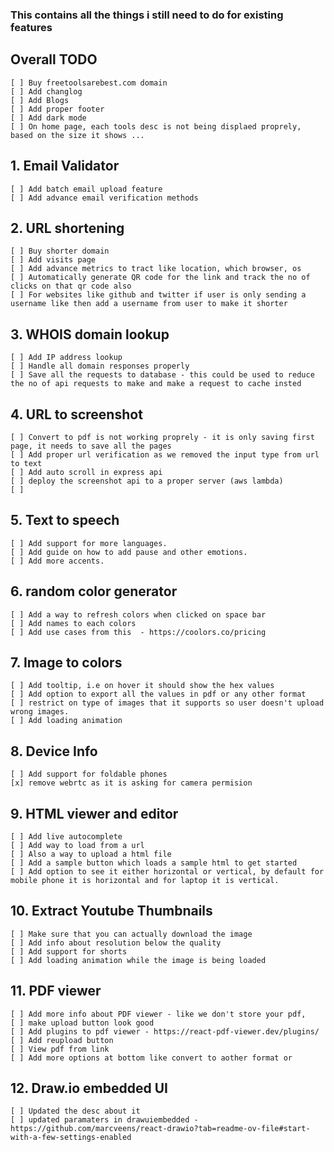 ### This contains all the things i still need to do for existing features

## Overall TODO
    [ ] Buy freetoolsarebest.com domain
    [ ] Add changlog 
    [ ] Add Blogs 
    [ ] Add proper footer
    [ ] Add dark mode
    [ ] On home page, each tools desc is not being displaed proprely, based on the size it shows ...

## 1. Email Validator
    [ ] Add batch email upload feature
    [ ] Add advance email verification methods 

## 2. URL shortening
    [ ] Buy shorter domain 
    [ ] Add visits page
    [ ] Add advance metrics to tract like location, which browser, os
    [ ] Automatically generate QR code for the link and track the no of clicks on that qr code also
    [ ] For websites like github and twitter if user is only sending a username like then add a username from user to make it shorter

## 3. WHOIS domain lookup
    [ ] Add IP address lookup
    [ ] Handle all domain responses properly
    [ ] Save all the requests to database - this could be used to reduce the no of api requests to make and make a request to cache insted

## 4. URL to screenshot
    [ ] Convert to pdf is not working proprely - it is only saving first page, it needs to save all the pages 
    [ ] Add proper url verification as we removed the input type from url to text
    [ ] Add auto scroll in express api
    [ ] deploy the screenshot api to a proper server (aws lambda)
    [ ] 

## 5. Text to speech
    [ ] Add support for more languages.
    [ ] Add guide on how to add pause and other emotions.
    [ ] Add more accents. 

## 6. random color generator
    [ ] Add a way to refresh colors when clicked on space bar
    [ ] Add names to each colors
    [ ] Add use cases from this  - https://coolors.co/pricing

## 7. Image to colors
    [ ] Add tooltip, i.e on hover it should show the hex values
    [ ] Add option to export all the values in pdf or any other format
    [ ] restrict on type of images that it supports so user doesn't upload wrong images.
    [ ] Add loading animation

## 8. Device Info
    [ ] Add support for foldable phones
    [x] remove webrtc as it is asking for camera permision

## 9. HTML viewer and editor
    [ ] Add live autocomplete
    [ ] Add way to load from a url
    [ ] Also a way to upload a html file
    [ ] Add a sample button which loads a sample html to get started
    [ ] Add option to see it either horizontal or vertical, by default for mobile phone it is horizontal and for laptop it is vertical.

## 10. Extract Youtube Thumbnails
    [ ] Make sure that you can actually download the image
    [ ] Add info about resolution below the quality
    [ ] Add support for shorts
    [ ] Add loading animation while the image is being loaded

## 11. PDF viewer
    [ ] Add more info about PDF viewer - like we don't store your pdf, 
    [ ] make upload button look good
    [ ] Add plugins to pdf viewer - https://react-pdf-viewer.dev/plugins/
    [ ] Add reupload button
    [ ] View pdf from link 
    [ ] Add more options at bottom like convert to aother format or 

## 12. Draw.io embedded UI
    [ ] Updated the desc about it
    [ ] updated paramaters in drawuiembedded - https://github.com/marcveens/react-drawio?tab=readme-ov-file#start-with-a-few-settings-enabled